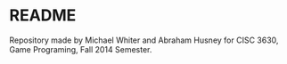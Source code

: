 # README #

Repository made by Michael Whiter and Abraham Husney for CISC 3630, Game Programing, Fall 2014 Semester.
